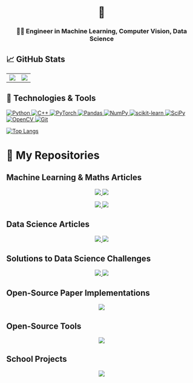 <!--
**Jonas1312/Jonas1312** is a ✨ _special_ ✨ repository because its `README.md` (this file) appears on your GitHub profile.

Here are some ideas to get you started:

- 🔭 I’m currently working on ...
- 🌱 I’m currently learning ...
- 👯 I’m looking to collaborate on ...
- 🤔 I’m looking for help with ...
- 💬 Ask me about ...
- 📫 How to reach me: ...
- 😄 Pronouns: ...
- ⚡ Fun fact: ...
-->
<h1 align="center">👋</h1>
<h3 align="center">👨‍💻 Engineer in Machine Learning, Computer Vision, Data Science</h3>

## &#x1f4c8; GitHub Stats

<table>
  <tr>
    <td valign="top"><a href="#"><img src="http://github-profile-summary-cards.vercel.app/api/cards/stats?username=Jonas1312&theme=default"></a></td>
    <td valign="top"><a href="#"><img src="http://github-profile-summary-cards.vercel.app/api/cards/profile-details?username=Jonas1312&theme=default"></a></td>
  </tr>
 </table>

## 🔧 Technologies & Tools

<a href="#">![Python](https://img.shields.io/badge/python-3670A0?style=flat&logo=python&logoColor=ffdd54) ![C++](https://img.shields.io/badge/c++-%2300599C.svg?style=flat&logo=c%2B%2B&logoColor=white) ![PyTorch](https://img.shields.io/badge/PyTorch-%23EE4C2C.svg?style=flat&logo=PyTorch&logoColor=white) ![Pandas](https://img.shields.io/badge/pandas-%23150458.svg?style=flat&logo=pandas&logoColor=white) ![NumPy](https://img.shields.io/badge/numpy-%23013243.svg?style=flat&logo=numpy&logoColor=white) ![scikit-learn](https://img.shields.io/badge/scikit--learn-%23F7931E.svg?style=flat&logo=scikit-learn&logoColor=white) ![SciPy](https://img.shields.io/badge/SciPy-%230C55A5.svg?style=flat&logo=scipy&logoColor=%white) ![OpenCV](https://img.shields.io/badge/opencv-%23white.svg?style=flat&logo=opencv&logoColor=white) ![Git](https://img.shields.io/badge/git-%23F05033.svg?style=flat&logo=git&logoColor=white)</a>

<a href="#">![Top Langs](https://github-readme-stats.vercel.app/api/top-langs/?username=Jonas1312&hide=jupyter%20notebook&layout=compact&theme=graywhite&custom_title=Most%20Used%20Languages%20On%20GitHub)</a>

# 📂 My Repositories

## Machine Learning & Maths Articles

<p align="middle">
  <a href="https://github.com/Jonas1312/mse-for-binary-classification">
    <img src="https://github-readme-stats.vercel.app/api/pin/?username=Jonas1312&repo=mse-for-binary-classification&theme=graywhite" />
  </a>
  <a href="https://github.com/Jonas1312/dilation-rate-as-fibonacci-sequence">
    <img src="https://github-readme-stats.vercel.app/api/pin/?username=Jonas1312&repo=dilation-rate-as-fibonacci-sequence&theme=graywhite" />
  </a>
</p>

<p align="middle">
  <a href="https://github.com/Jonas1312/how-not-to-sample-points-in-circle">
    <img src="https://github-readme-stats.vercel.app/api/pin/?username=Jonas1312&repo=how-not-to-sample-points-in-circle&theme=graywhite" />
  </a>
  <a href="https://github.com/Jonas1312/dice-coefficient-scale-sensitivity-pitfall">
    <img src="https://github-readme-stats.vercel.app/api/pin/?username=Jonas1312&repo=dice-coefficient-scale-sensitivity-pitfall&theme=graywhite" />
  </a>
</p>

## Data Science Articles

<p align="middle">
  <a href="https://github.com/Jonas1312/cities-with-nice-weather">
    <img src="https://github-readme-stats.vercel.app/api/pin/?username=Jonas1312&repo=cities-with-nice-weather&theme=graywhite" />
  </a>
  <a href="https://github.com/Jonas1312/swimming-pool-detection">
    <img src="https://github-readme-stats.vercel.app/api/pin/?username=Jonas1312&repo=swimming-pool-detection&theme=graywhite" />
  </a>
</p>

## Solutions to Data Science Challenges

<p align="middle">
  <a href="https://github.com/Jonas1312/ChallengeMKea">
    <img src="https://github-readme-stats.vercel.app/api/pin/?username=Jonas1312&repo=ChallengeMKea&theme=graywhite" />
  </a>
  <a href="https://github.com/Jonas1312/ChallengeHC18">
    <img src="https://github-readme-stats.vercel.app/api/pin/?username=Jonas1312&repo=ChallengeHC18&theme=graywhite" />
  </a>
</p>

## Open-Source Paper Implementations

<p align="middle">
  <a href="https://github.com/Jonas1312/PFA-ScanNet">
    <img src="https://github-readme-stats.vercel.app/api/pin/?username=Jonas1312&repo=PFA-ScanNet&theme=graywhite" />
  </a>
</p>

## Open-Source Tools

<p align="middle">
  <a href="https://github.com/Jonas1312/pytorch-segmentation-dataset">
    <img src="https://github-readme-stats.vercel.app/api/pin/?username=Jonas1312&repo=pytorch-segmentation-dataset&theme=graywhite" />
  </a>
</p>

## School Projects

<p align="middle">
  <a href="https://github.com/Jonas1312/scattering-networks">
    <img src="https://github-readme-stats.vercel.app/api/pin/?username=Jonas1312&repo=scattering-networks&theme=graywhite" />
  </a>
</p>
